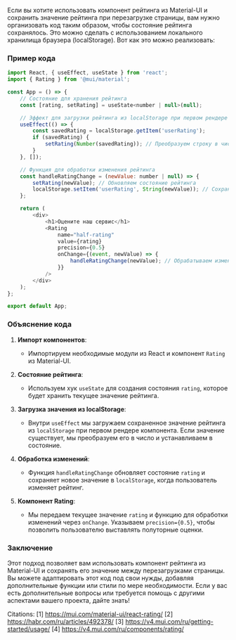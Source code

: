 Если вы хотите использовать компонент рейтинга из Material-UI и сохранить значение рейтинга при перезагрузке страницы, вам нужно организовать код таким образом, чтобы состояние рейтинга сохранялось. Это можно сделать с использованием локального хранилища браузера (localStorage). Вот как это можно реализовать:

### Пример кода

```javascript
import React, { useEffect, useState } from 'react';
import { Rating } from '@mui/material';

const App = () => {
    // Состояние для хранения рейтинга
    const [rating, setRating] = useState<number | null>(null);

    // Эффект для загрузки рейтинга из localStorage при первом рендере
    useEffect(() => {
        const savedRating = localStorage.getItem('userRating');
        if (savedRating) {
            setRating(Number(savedRating)); // Преобразуем строку в число
        }
    }, []);

    // Функция для обработки изменения рейтинга
    const handleRatingChange = (newValue: number | null) => {
        setRating(newValue); // Обновляем состояние рейтинга
        localStorage.setItem('userRating', String(newValue)); // Сохраняем новый рейтинг в localStorage
    };

    return (
        <div>
            <h1>Оцените наш сервис</h1>
            <Rating
                name="half-rating"
                value={rating}
                precision={0.5}
                onChange={(event, newValue) => {
                    handleRatingChange(newValue); // Обрабатываем изменение рейтинга
                }}
            />
        </div>
    );
};

export default App;
```

### Объяснение кода

1. **Импорт компонентов**:
   - Импортируем необходимые модули из React и компонент `Rating` из Material-UI.

2. **Состояние рейтинга**:
   - Используем хук `useState` для создания состояния `rating`, которое будет хранить текущее значение рейтинга.

3. **Загрузка значения из localStorage**:
   - Внутри `useEffect` мы загружаем сохраненное значение рейтинга из `localStorage` при первом рендере компонента. Если значение существует, мы преобразуем его в число и устанавливаем в состояние.

4. **Обработка изменений**:
   - Функция `handleRatingChange` обновляет состояние `rating` и сохраняет новое значение в `localStorage`, когда пользователь изменяет рейтинг.

5. **Компонент Rating**:
   - Мы передаем текущее значение `rating` и функцию для обработки изменений через `onChange`. Указываем `precision={0.5}`, чтобы позволить пользователю выставлять полуторные оценки.

### Заключение

Этот подход позволяет вам использовать компонент рейтинга из Material-UI и сохранять его значение между перезагрузками страницы. Вы можете адаптировать этот код под свои нужды, добавляя дополнительные функции или стили по мере необходимости. Если у вас есть дополнительные вопросы или требуется помощь с другими аспектами вашего проекта, дайте знать!

Citations:
[1] https://mui.com/material-ui/react-rating/
[2] https://habr.com/ru/articles/492378/
[3] https://v4.mui.com/ru/getting-started/usage/
[4] https://v4.mui.com/ru/components/rating/